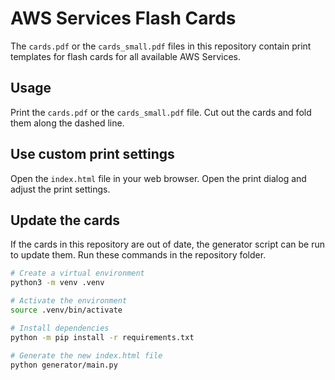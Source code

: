 # AWS Services Flash Cards

The `cards.pdf` or the `cards_small.pdf` files in this repository contain print templates for flash cards for all available AWS Services.

## Usage

Print the `cards.pdf` or the `cards_small.pdf` file. Cut out the cards and fold them along the dashed line.

## Use custom print settings

Open the `index.html` file in your web browser. Open the print dialog and adjust the print settings.

## Update the cards

If the cards in this repository are out of date, the generator script can be run to update them. Run these commands in the repository folder.

```bash
# Create a virtual environment
python3 -m venv .venv

# Activate the environment
source .venv/bin/activate

# Install dependencies
python -m pip install -r requirements.txt

# Generate the new index.html file
python generator/main.py
```
